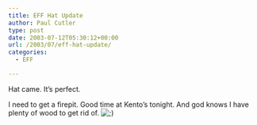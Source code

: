 ```yaml
---
title: EFF Hat Update
author: Paul Cutler
type: post
date: 2003-07-12T05:30:12+00:00
url: /2003/07/eff-hat-update/
categories:
  - EFF

---
```

Hat came. It&#8217;s perfect.

I need to get a firepit. Good time at Kento&#8217;s tonight. And god knows I have plenty of wood to get rid of. <img src='https://i1.wp.com/www.silwenae.net/blogs/img/smilies/icon_wink.gif?w=700' alt='&#59;&#41;' class='middle' data-recalc-dims="1" />